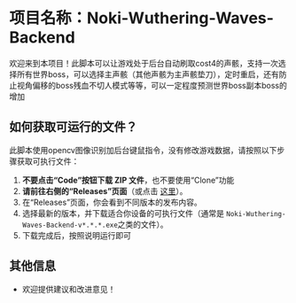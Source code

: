# 项目名称：Noki-Wuthering-Waves-Backend

欢迎来到本项目！此脚本可以让游戏处于后台自动刷取cost4的声骸，支持一次选择所有世界boss，可以选择主声骸（其他声骸为主声骸垫刀），定时重启，还有防止视角偏移的boss残血不切人模式等等，可以一定程度预测世界boss副本boss的增加

## 如何获取可运行的文件？

此脚本使用opencv图像识别加后台键鼠指令，没有修改游戏数据，请按照以下步骤获取可执行文件：

1. **不要点击“Code”按钮下载 ZIP 文件**，也不要使用“Clone”功能
2. **请前往右侧的“Releases”页面**（或点击 [这里](https://github.com/nokiruy/Noki-hbr-Auto/releases)）。
3. 在“Releases”页面，你会看到不同版本的发布内容。
4. 选择最新的版本，并下载适合你设备的可执行文件（通常是 `Noki-Wuthering-Waves-Backend-v*.*.*.exe`之类的文件）。
5. 下载完成后，按照说明运行即可

## 其他信息

- 欢迎提供建议和改进意见！
